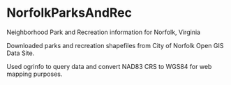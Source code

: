 # NorfolkParksAndRec
Neighborhood Park and Recreation information for Norfolk, Virginia

Downloaded parks and recreation shapefiles from City of Norfolk Open GIS Data Site.

Used ogrinfo to query data and convert NAD83 CRS to WGS84 for web mapping purposes. 